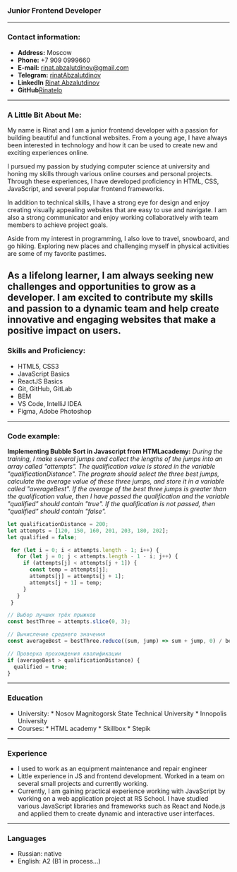 ### Junior Frontend Developer

  ---

  ### Contact information:
  * **Address:** Moscow
  * **Phone:** +7 909 0999660
  * **E-mail:** rinat.abzalutdinov@gmail.com
  * **Telegram:** [rinatAbzalutdinov](https://t.me/rinatAbzalutdinov)
  * **LinkedIn** [Rinat Abzalutdinov](https://www.linkedin.com/in/rinat-abzalutdinov-82a883239/)
  * **GitHub**[Rinatelo](https://github.com/Rinatelo)

  ---

  ### A Little Bit About Me:
  My name is Rinat and I am a junior frontend developer with a passion for building beautiful and functional websites. From a young age, I have always been interested in technology and how it can be used to create new and exciting experiences online.

  I pursued my passion by studying computer science at university and honing my skills through various online courses and personal projects. Through these experiences, I have developed proficiency in HTML, CSS, JavaScript, and several popular frontend frameworks.

  In addition to technical skills, I have a strong eye for design and enjoy creating visually appealing websites that are easy to use and navigate. I am also a strong communicator and enjoy working collaboratively with team members to achieve project goals.

  Aside from my interest in programming, I also love to travel, snowboard, and go hiking. Exploring new places and challenging myself in physical activities are some of my favorite pastimes.

  As a lifelong learner, I am always seeking new challenges and opportunities to grow as a developer. I am excited to contribute my skills and passion to a dynamic team and help create innovative and engaging websites that make a positive impact on users.
  ---

  ### Skills and Proficiency:
  * HTML5, CSS3
  * JavaScript Basics
  * ReactJS Basics
  * Git, GitHub, GitLab
  * BEM
  * VS Code, IntelliJ IDEA
  * Figma, Adobe Photoshop

  ---

  ### Code example:
  **Implementing Bubble Sort in Javascript from HTMLacademy:**
  _During the training, I make several jumps and collect the lengths of the jumps into an array called "attempts".
  The qualification value is stored in the variable "qualificationDistance".
  The program should select the three best jumps, calculate the average value of these three jumps, and store it in a variable called "averageBest".
  If the average of the best three jumps is greater than the qualification value, then I have passed the qualification and the variable "qualified" should contain "true". If the qualification is not passed, then "qualified" should contain "false"._

  ```javascript
  let qualificationDistance = 200;
  let attempts = [120, 150, 160, 201, 203, 180, 202];
  let qualified = false;

   for (let i = 0; i < attempts.length - 1; i++) {
     for (let j = 0; j < attempts.length - 1 - i; j++) {
       if (attempts[j] < attempts[j + 1]) {
         const temp = attempts[j];
         attempts[j] = attempts[j + 1];
         attempts[j + 1] = temp;
       }
     }
   }

  // Выбор лучших трёх прыжков
  const bestThree = attempts.slice(0, 3);

  // Вычисление среднего значения
  const averageBest = bestThree.reduce((sum, jump) => sum + jump, 0) / bestThree.length;

  // Проверка прохождения квалификации
  if (averageBest > qualificationDistance) {
    qualified = true;
  }
  ```

  ---

  ### Education
  * University: 
        * Nosov Magnitogorsk State Technical University
        * Innopolis University
  * Courses: 
        * HTML academy
        * Skillbox
        * Stepik

  ---

  ### Experience
  * I used to work as an equipment maintenance and repair engineer
  * Little experience in JS and frontend development. Worked in a team on several small projects and currently working.
  * Currently, I am gaining practical experience working with JavaScript by working on a web application project at RS School. I have studied various JavaScript libraries and frameworks such as React and Node.js and applied them to create dynamic and interactive user interfaces.

  ---

  ### Languages
  * Russian: native
  * English: A2 (B1 in process…)
